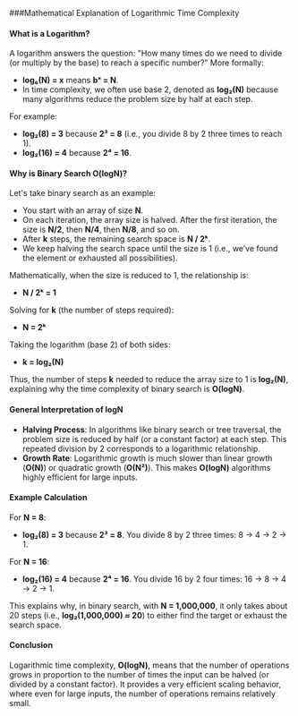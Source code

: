 ###Mathematical Explanation of Logarithmic Time Complexity

#### What is a Logarithm?
A logarithm answers the question: "How many times do we need to divide (or multiply by the base) to reach a specific number?" More formally:

- **log₆(N) = x** means **bˣ = N**.
- In time complexity, we often use base 2, denoted as **log₂(N)** because many algorithms reduce the problem size by half at each step.

For example:
- **log₂(8) = 3** because **2³ = 8** (i.e., you divide 8 by 2 three times to reach 1).
- **log₂(16) = 4** because **2⁴ = 16**.

#### Why is Binary Search O(logN)?
Let's take binary search as an example:

- You start with an array of size **N**.
- On each iteration, the array size is halved. After the first iteration, the size is **N/2**, then **N/4**, then **N/8**, and so on.
- After **k** steps, the remaining search space is **N / 2ᵏ**.
- We keep halving the search space until the size is 1 (i.e., we’ve found the element or exhausted all possibilities).

Mathematically, when the size is reduced to 1, the relationship is:

- **N / 2ᵏ = 1**

Solving for **k** (the number of steps required):

- **N = 2ᵏ**

Taking the logarithm (base 2) of both sides:

- **k = log₂(N)**

Thus, the number of steps **k** needed to reduce the array size to 1 is **log₂(N)**, explaining why the time complexity of binary search is **O(logN)**.

#### General Interpretation of logN
- **Halving Process**: In algorithms like binary search or tree traversal, the problem size is reduced by half (or a constant factor) at each step. This repeated division by 2 corresponds to a logarithmic relationship.
- **Growth Rate**: Logarithmic growth is much slower than linear growth (**O(N)**) or quadratic growth (**O(N²)**). This makes **O(logN)** algorithms highly efficient for large inputs.

#### Example Calculation
For **N = 8**:
- **log₂(8) = 3** because **2³ = 8**. You divide 8 by 2 three times: 8 → 4 → 2 → 1.

For **N = 16**:
- **log₂(16) = 4** because **2⁴ = 16**. You divide 16 by 2 four times: 16 → 8 → 4 → 2 → 1.

This explains why, in binary search, with **N = 1,000,000**, it only takes about 20 steps (i.e., **log₂(1,000,000) ≈ 20**) to either find the target or exhaust the search space.

#### Conclusion
Logarithmic time complexity, **O(logN)**, means that the number of operations grows in proportion to the number of times the input can be halved (or divided by a constant factor). It provides a very efficient scaling behavior, where even for large inputs, the number of operations remains relatively small.
